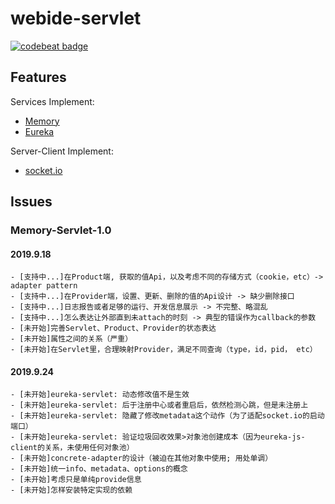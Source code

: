 # webide-servlet

[![codebeat badge](https://codebeat.co/badges/776c4415-b154-45f7-9e30-45cf8c2f24f9)](https://codebeat.co/projects/github-com-xyparacrim-webide-servlet-master)

## Features

Services Implement:

- [Memory](https://github.com/XyParaCrim/webide-servlet/tree/master/packages/servlet/eureka)
- [Eureka](https://github.com/XyParaCrim/webide-servlet/tree/master/packages/servlet/memory)

Server-Client Implement:

- [socket.io](https://github.com/XyParaCrim/webide-servlet/tree/master/packages/provider-product/socket-io)

## Issues

### Memory-Servlet-1.0

#### 2019.9.18

    - [支持中...]在Product端, 获取的值Api，以及考虑不同的存储方式（cookie，etc）-> adapter pattern
    - [支持中...]在Provider端，设置、更新、删除的值的Api设计 -> 缺少删除接口
    - [支持中...]日志报告或者足够的运行、开发信息展示 -> 不完整、略混乱
    - [支持中...]怎么表达让外部直到未attach的时刻 -> 典型的错误作为callback的参数
    - [未开始]完善Servlet、Product、Provider的状态表达
    - [未开始]属性之间的关系（严重）
    - [未开始]在Servlet里，合理映射Provider，满足不同查询（type，id，pid， etc）

#### 2019.9.24
    
    - [未开始]eureka-servlet: 动态修改值不是生效
    - [未开始]eureka-servlet: 后于注册中心或者重启后，依然检测心跳，但是未注册上
    - [未开始]eureka-servlet: 隐藏了修改metadata这个动作（为了适配socket.io的启动端口）
    - [未开始]eureka-servlet: 验证垃圾回收效果>对象池创建成本（因为eureka-js-client的关系，未使用任何对象池）
    - [未开始]concrete-adapter的设计（被迫在其他对象中使用; 用处单调）
    - [未开始]统一info、metadata、options的概念
    - [未开始]考虑只是单纯provide信息
    - [未开始]怎样安装特定实现的依赖